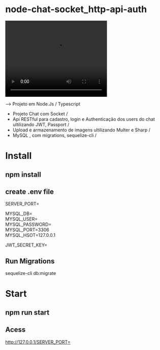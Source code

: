 # node-chat-socket_http-api-auth

<video width="320" height="240" controls>
  <source src="https://dms.licdn.com/playlist/C4D05AQETRWMvjf1ykQ/mp4-720p-30fp-crf28/0/1650741589089?e=2147483647&v=beta&t=8GMYgObn-WZUMDoJiAWjgqixlm666jSkqpPWNh4rg3A" type="video/mp4">
  <source src="https://dms.licdn.com/playlist/C4D05AQETRWMvjf1ykQ/mp4-720p-30fp-crf28/0/1650741589089?e=2147483647&v=beta&t=8GMYgObn-WZUMDoJiAWjgqixlm666jSkqpPWNh4rg3A" type="video/ogg">
  Your browser does not support the video tag.
</video>

--> Projeto em Node.Js / Typescript
* Projeto Chat com Socket /
* Api RESTful para cadastro, login e Authenticação dos users do chat ultilizando JWT, Passport /
* Upload e armazenamento de imagens ultilizando Multer e Sharp /
* MySQL , com migrations, sequelize-cli /

# Install

## npm install ##
## create .env file ##
SERVER_PORT=

MYSQL_DB=  
MYSQL_USER=  
MYSQL_PASSWORD=  
MYSQL_PORT=3306  
MYSQL_HSOT=127.0.0.1  

JWT_SECRET_KEY=

## Run Migrations ##
sequelize-cli db:migrate      

# Start #
## npm run start ##

## Acess ##
http://127.0.0.1/SERVER_PORT=
